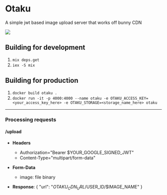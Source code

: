 # Otaku

A simple jwt based image upload server that works off bunny CDN

![](https://pm1.narvii.com/5824/13b53b8e3e490c86d1963e9648e2bf6a949a8e0c_hq.jpg)


## Building for development

1. `mix deps.get`
2. `iex -S mix`

## Building for production

1. `docker build otaku .`
2. `docker run -it -p 4000:4000 --name otaku -e OTAKU_ACCESS_KEY=<your_access_key_here> -e OTAKU_STORAGE=<storage_name_here> otaku`

<hr>

### Processing requests

#### /upload
* **Headers** 
    * Authorization="Bearer $YOUR_GOOGLE_SIGNED_JWT"
    * Content-Type="multipart/form-data"
* **Form-Data**
    * image: file binary

* **Response**: { "url": "$OTAKU_CDN_URL/$USER_ID/$IMAGE_NAME" }
